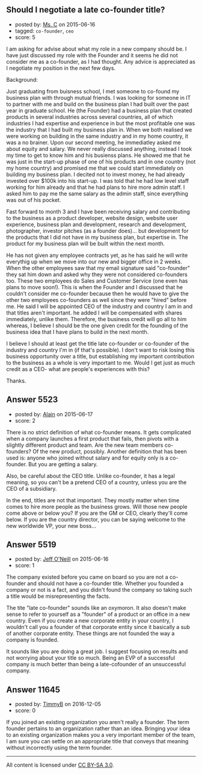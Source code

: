## Should I negotiate a late co-founder title?

- posted by: [Ms. C](https://stackexchange.com/users/6476767/ms-c) on 2015-06-16
- tagged: `co-founder`, `ceo`
- score: 5

I am asking for advise about what my role in a new company should be. I have just discussed my role with the Founder and it seems he did not consider me as a co-founder, as I had thought. Any advice is appreciated as I negotiate my position in the next few days. 

Background:

Just graduating from buisness school, I met someone to co-found my business plan with through mutual friends. I was looking for someone in IT to partner with me and build on the business plan I had built over the past year in graduate school. He (the Founder) had a business plan that created products in several industries across several countries, all of which industries I had expertise and experience in but the most profitable one was the industry that I had built my business plan in. When we both realised we were working on building in the same industry and in my home country, it was a no brainer. Upon our second meeting, he immediatley asked me about equity and salary. We never really discussed anything, instead I took my time to get to know him and his busienss plans. He showed me that he was just in the start-up phase of one of his products and in one country (not my home country) and promised me that we could start immediately on building my business plan. I decited not to invest money, he had already invested over $100k into his start-up. I was told that he had low level staff working for him already and that he had plans to hire more admin staff. I asked him to pay me the same salary as the admin staff, since everything was out of his pocket. 

Fast forward to month 3 and I have been receiving salary and contributing to the business as a product developer, website design, website user experience, business plan and development, research and development, photographer, investor pitches (as a founder does)... but development for the products that I did not have in my business plan, but expertise in. The product for my business plan will be built within the next month. 

He has not given any employee contracts yet, as he has said he will write everythig up when we move into our new and bigger office in 2 weeks. When the other employees saw that my email signature said "co-founder" they sat him down and asked why they were not considered co-founders too. These two employees do Sales and Customer Service (one even has plans to move soon!). This is when the Founder and I discussed that he couldn't consider me co-founder because then he would have to give the other two employees co-founders as well since they were "hired" before me. He said I will be appointed CEO of the industry and country I am in and that titles aren't important. he added I will be compensated with shares immediately, unlike them. Therefore, the business credit will go all to him whereas, I believe I should be the one given credit for the founding of the business idea that I have plans to build in the next month. 

I believe I should at least get the title late co-founder or co-founder of the industry and country I'm in (if that's possible). I don't want to risk losing this business opportunity over a title, but establishing my important contribution to the business as a whole is very important to me. Would I get just as much credit as a CEO- what are people's experiences with this? 

Thanks. 



## Answer 5523

- posted by: [Alain](https://stackexchange.com/users/21866/alain) on 2015-06-17
- score: 2

There is no strict definition of what co-founder means. It gets complicated when a company launches a first product that fails, then pivots with a slightly different product and team. Are the new team members co-founders? Of the new product, possibly. Another definition that has been used is: anyone who joined without salary and for equity only is a co-founder. But you are getting a salary.

Also, be careful about the CEO title. Unlike co-founder, it has a legal meaning, so you can't be a pretend CEO of a country, unless you are the CEO of a subsidiary.

In the end, titles are not that important. They mostly matter when time comes to hire more people as the business grows. Will those new people come above or below you? If you are the GM or CEO, clearly they'll come below. If you are the country director, you can be saying welcome to the new worldwide VP, your new boss...


## Answer 5519

- posted by: [Jeff O'Neill](https://stackexchange.com/users/46273/jeff-o-neill) on 2015-06-16
- score: 1

The company existed before you came on board so you are not a co-founder and should not have a co-founder title.  Whether you founded a company or not is a fact, and you didn't found the company so taking such a title would be misrepresenting the facts.

The tite "late co-founder" sounds like an oxymoron.  It also doesn't make sense to refer to yourself as a "founder" of a product or an office in a new country.  Even if you create a new corporate entity in your country, I wouldn't call you a founder of that corporate entity since it basically a sub of another corporate entity.  These things are not founded the way a company is founded.

It sounds like you are doing a great job.  I suggest focusing on results and not worrying about your title so much.  Being an EVP of a successful company is much better than being a late-cofounder of an unsuccessful company.


## Answer 11645

- posted by: [TimmyB](https://stackexchange.com/users/8782762/timmyb) on 2016-12-05
- score: 0

If you joined an existing organization you aren't really a founder.  The term founder pertains to an organization rather than an idea. Bringing your idea to an existing organization makes you a very important member of the team, I am sure you can settle on an appropriate title that conveys that meaning without incorrectly using the term founder.





---

All content is licensed under [CC BY-SA 3.0](https://creativecommons.org/licenses/by-sa/3.0/).
